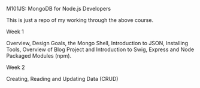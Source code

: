 M101JS: MongoDB for Node.js Developers

This is just a repo of my working through the above course.

Week 1

Overview, Design Goals, the Mongo Shell, Introduction to JSON, Installing Tools, Overview of Blog Project and Introduction to Swig, Express and Node Packaged Modules (npm).

Week 2

Creating, Reading and Updating Data (CRUD)
